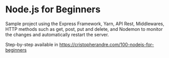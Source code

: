 # Node.js for Beginners

Sample project using the Express Framework, Yarn, API Rest, Middlewares, HTTP methods such as get, post, put and delete, and  Nodemon to monitor the changes and automatically restart the server.

Step-by-step available in https://cristopherandre.com/100-nodejs-for-beginners
